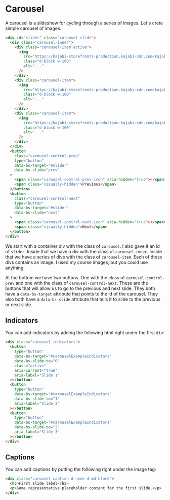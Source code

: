 # Carousel

A carousel is a slideshow for cycling through a series of images. Let's crete simple carousel of images.

```html
<div id="slider" class="carousel slide">
  <div class="carousel-inner">
    <div class="carousel-item active">
      <img
        src="https://kajabi-storefronts-production.kajabi-cdn.com/kajabi-storefronts-production/file-uploads/themes/2152537062/settings_images/18b2741-a50-55da-37bc-c77252583e_modernjs.webp"
        class="d-block w-100"
        alt="..."
      />
    </div>
    <div class="carousel-item">
      <img
        src="https://kajabi-storefronts-production.kajabi-cdn.com/kajabi-storefronts-production/file-uploads/themes/2152537062/settings_images/a6146c8-c550-e60d-83d-da0202f6bd7_258ea558-245b-4906-b8d6-3412e8d6f0a7.jpg"
        class="d-block w-100"
        alt="..."
      />
    </div>
    <div class="carousel-item">
      <img
        src="https://kajabi-storefronts-production.kajabi-cdn.com/kajabi-storefronts-production/file-uploads/themes/2152537062/settings_images/825ccb4-0ffc-3c0f-8f8e-4f043c0027_2ce67a0-d43b-28cb-bc33-e0acb621bde_Tailwind_CSS_Course.webp"
        class="d-block w-100"
        alt="..."
      />
    </div>
  </div>
  <button
    class="carousel-control-prev"
    type="button"
    data-bs-target="#slider"
    data-bs-slide="prev"
  >
    <span class="carousel-control-prev-icon" aria-hidden="true"></span>
    <span class="visually-hidden">Previous</span>
  </button>
  <button
    class="carousel-control-next"
    type="button"
    data-bs-target="#slider"
    data-bs-slide="next"
  >
    <span class="carousel-control-next-icon" aria-hidden="true"></span>
    <span class="visually-hidden">Next</span>
  </button>
</div>
```

We start with a container div with the class of `carousel`. I also gave it an id of `slider`. Inside that we have a div with the class of `carousel-inner`. Inside that we have a series of divs with the class of `carousel-item`. Each of these divs contains an image. I used my course images, but you could use anything.

At the bottom we have two buttons. One with the class of `carousel-control-prev` and one with the class of `carousel-control-next`. These are the buttons that will allow us to go to the previous and next slide. They both have a `data-bs-target` attribute that points to the id of the carousel. They also both have a `data-bs-slide` attribute that tells it to slide to the previous or next slide.

## Indicators

You can add indicators by adding the following html right under the first `div`:

```html
<div class="carousel-indicators">
  <button
    type="button"
    data-bs-target="#carouselExampleIndicators"
    data-bs-slide-to="0"
    class="active"
    aria-current="true"
    aria-label="Slide 1"
  ></button>
  <button
    type="button"
    data-bs-target="#carouselExampleIndicators"
    data-bs-slide-to="1"
    aria-label="Slide 2"
  ></button>
  <button
    type="button"
    data-bs-target="#carouselExampleIndicators"
    data-bs-slide-to="2"
    aria-label="Slide 3"
  ></button>
</div>
```

## Captions

You can add captions by putting the following right under the image tag:

```html
<div class="carousel-caption d-none d-md-block">
  <h5>First slide label</h5>
  <p>Some representative placeholder content for the first slide.</p>
</div>
```
